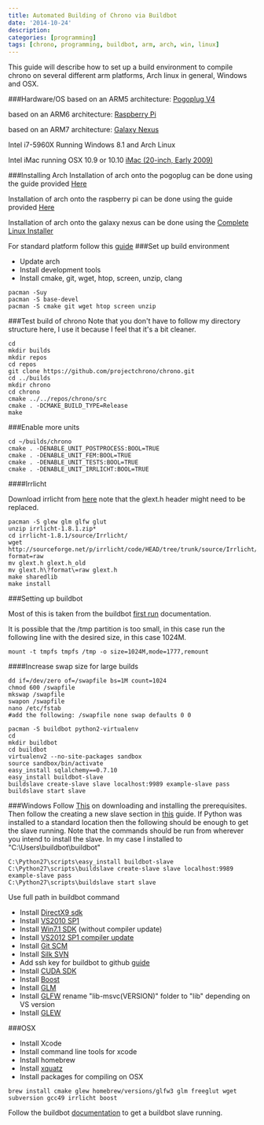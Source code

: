```yaml
---
title: Automated Building of Chrono via Buildbot
date: '2014-10-24'
description:
categories: [programming]
tags: [chrono, programming, buildbot, arm, arch, win, linux]
---
```


This guide will describe how to set up a build environment to compile chrono on several different arm platforms, Arch linux in general, Windows and OSX. 

###Hardware/OS
based on an ARM5 architecture:
[Pogoplug V4](http://archlinuxarm.org/platforms/armv5/pogoplug-series-4)

based on an ARM6 architecture:
[Raspberry Pi](http://archlinuxarm.org/platforms/armv6/raspberry-pi)

based on an ARM7 architecture:
[Galaxy Nexus](http://en.wikipedia.org/wiki/Galaxy_Nexus)

Intel i7-5960X Running Windows 8.1 and Arch Linux

Intel iMac running OSX 10.9 or 10.10
[iMac (20-inch, Early 2009)](http://en.wikipedia.org/wiki/IMac_%28Intel-based%29)

###Installing Arch
Installation of arch onto the pogoplug can be done using the guide provided [Here](http://archlinuxarm.org/platforms/armv5/pogoplug-series-4)

Installation of arch onto the raspberry pi can be done using the guide provided [Here](http://archlinuxarm.org/platforms/armv6/raspberry-pi)

Installation of arch onto the galaxy nexus can be done using the [Complete Linux Installer](https://play.google.com/store/apps/details?id=com.zpwebsites.linuxonandroid&hl=en)

For standard platform follow this [guide](https://wiki.archlinux.org/index.php/installation_guide)
###Set up build environment

 - Update arch
 - Install development tools
 - Install cmake, git, wget, htop, screen, unzip, clang

~~~
pacman -Suy
pacman -S base-devel
pacman -S cmake git wget htop screen unzip
~~~

###Test build of chrono
Note that you don't have to follow my directory structure here, I use it because I feel that it's a bit cleaner.

~~~
cd
mkdir builds
mkdir repos
cd repos
git clone https://github.com/projectchrono/chrono.git
cd ../builds
mkdir chrono
cd chrono
cmake ../../repos/chrono/src
cmake . -DCMAKE_BUILD_TYPE=Release
make
~~~


###Enable more units

~~~
cd ~/builds/chrono
cmake . -DENABLE_UNIT_POSTPROCESS:BOOL=TRUE
cmake . -DENABLE_UNIT_FEM:BOOL=TRUE
cmake . -DENABLE_UNIT_TESTS:BOOL=TRUE
cmake . -DENABLE_UNIT_IRRLICHT:BOOL=TRUE
~~~

####Irrlicht

Download irrlicht from [here](http://irrlicht.sourceforge.net/downloads/)
note that the glext.h header might need to be replaced. 

~~~
pacman -S glew glm glfw glut
unzip irrlicht-1.8.1.zip*
cd irrlicht-1.8.1/source/Irrlicht/
wget http://sourceforge.net/p/irrlicht/code/HEAD/tree/trunk/source/Irrlicht/glext.h?format=raw
mv glext.h glext.h_old
mv glext.h\?format\=raw glext.h
make sharedlib
make install
~~~

###Setting up buildbot

Most of this is taken from the buildbot [first run](http://docs.buildbot.net/current/tutorial/firstrun.html) documentation.

It is possible that the /tmp partition is too small, in this case run the following line with the desired size, in this case 1024M.

~~~
mount -t tmpfs tmpfs /tmp -o size=1024M,mode=1777,remount
~~~

####Increase swap size for large builds
~~~
dd if=/dev/zero of=/swapfile bs=1M count=1024
chmod 600 /swapfile
mkswap /swapfile
swapon /swapfile
nano /etc/fstab 
#add the following: /swapfile none swap defaults 0 0
~~~

~~~
pacman -S buildbot python2-virtualenv
cd
mkdir buildbot
cd buildbot
virtualenv2 --no-site-packages sandbox
source sandbox/bin/activate
easy_install sqlalchemy==0.7.10
easy_install buildbot-slave
buildslave create-slave slave localhost:9989 example-slave pass
buildslave start slave
~~~



###Windows
Follow [This](http://trac.buildbot.net/wiki/RunningBuildbotOnWindows) on downloading and installing the prerequisites. Then follow the creating a new slave section in [this](http://docs.buildbot.net/current/tutorial/firstrun.html#creating-a-slave) guide. If Python was installed to a standard location then the following should be enough to get the slave running. Note that the commands should be run from wherever you intend to install the slave. In my case I installed to "C:\Users\buildbot\buildbot"

~~~
C:\Python27\scripts\easy_install buildbot-slave
C:\Python27\scripts\buildslave create-slave slave localhost:9989 example-slave pass
C:\Python27\scripts\buildslave start slave
~~~

Use full path in buildbot command

 - Install [DirectX9 sdk](http://www.microsoft.com/en-us/download/details.aspx?id=6812)
 - Install [VS2010 SP1](http://www.microsoft.com/en-us/download/details.aspx?id=23691)
 - Install [Win7.1 SDK](http://www.microsoft.com/en-us/download/details.aspx?id=8279) (without compiler update)
 - Install [VS2012 SP1 compiler update](http://www.microsoft.com/en-us/download/details.aspx?id=4422)
 - Install [Git SCM](http://git-scm.com/)
 - Install [Silk SVN](http://www.sliksvn.com/en/download/)
 - Add ssh key for buildbot to github [guide](https://help.github.com/articles/generating-ssh-keys/)
 - Install [CUDA SDK](https://developer.nvidia.com/cuda-downloads)
 - Install [Boost](http://www.boost.org/users/download/)
 - Install [GLM](http://glm.g-truc.net)
 - Install [GLFW](http://www.glfw.org/download.html) rename "lib-msvc(VERSION)" folder to "lib" depending on VS version
 - Install [GLEW](http://glew.sourceforge.net/)

###OSX

 - Install Xcode
 - Install command line tools for xcode
 - Install homebrew
 - Install [xquatz](xquartz.macosforge.org)
 - Install packages for compiling on OSX

~~~
brew install cmake glew homebrew/versions/glfw3 glm freeglut wget subversion gcc49 irrlicht boost
~~~

Follow the buildbot [documentation](http://docs.buildbot.net/current/tutorial/firstrun.html) to get a buildbot slave running.